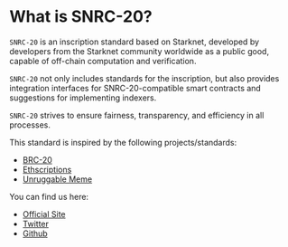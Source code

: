 # What is SNRC-20?

`SNRC-20` is an inscription standard based on Starknet, developed by developers from the Starknet community worldwide as a public good, capable of off-chain computation and verification.

`SNRC-20` not only includes standards for the inscription, but also provides integration interfaces for SNRC-20-compatible smart contracts and suggestions for implementing indexers. 

`SNRC-20` strives to ensure fairness, transparency, and efficiency in all processes.

This standard is inspired by the following projects/standards:
- [BRC-20](https://domo-2.gitbook.io/brc-20-experiment/)
- [Ethscriptions](https://docs.ethscriptions.com/overview/introducing-ethscriptions)
- [Unruggable Meme](https://github.com/keep-starknet-strange/unruggable.meme)

You can find us here:
- [Official Site]()
- [Twitter](https://twitter.com/snrc20_io)
- [Github](https://github.com/orgs/snrc20/)